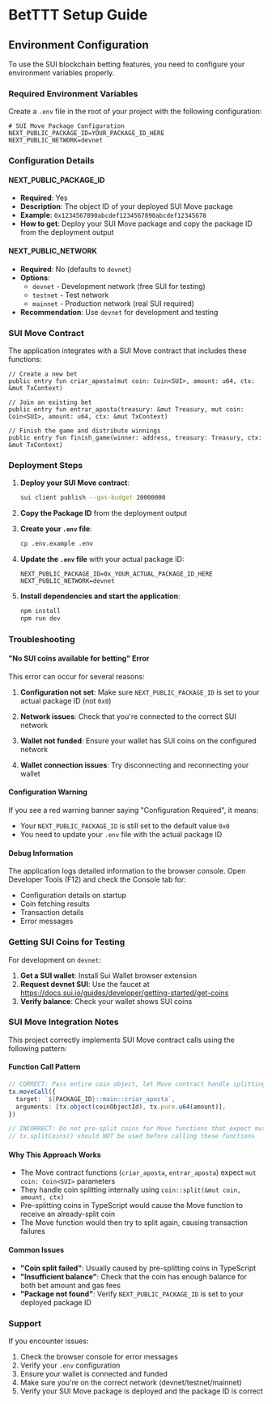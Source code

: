 # BetTTT Setup Guide

## Environment Configuration

To use the SUI blockchain betting features, you need to configure your environment variables properly.

### Required Environment Variables

Create a `.env` file in the root of your project with the following configuration:

```env
# SUI Move Package Configuration
NEXT_PUBLIC_PACKAGE_ID=YOUR_PACKAGE_ID_HERE
NEXT_PUBLIC_NETWORK=devnet
```

### Configuration Details

#### NEXT_PUBLIC_PACKAGE_ID
- **Required**: Yes
- **Description**: The object ID of your deployed SUI Move package
- **Example**: `0x1234567890abcdef1234567890abcdef12345678`
- **How to get**: Deploy your SUI Move package and copy the package ID from the deployment output

#### NEXT_PUBLIC_NETWORK
- **Required**: No (defaults to `devnet`)
- **Options**: 
  - `devnet` - Development network (free SUI for testing)
  - `testnet` - Test network
  - `mainnet` - Production network (real SUI required)
- **Recommendation**: Use `devnet` for development and testing

### SUI Move Contract

The application integrates with a SUI Move contract that includes these functions:

```move
// Create a new bet
public entry fun criar_aposta(mut coin: Coin<SUI>, amount: u64, ctx: &mut TxContext)

// Join an existing bet
public entry fun entrar_aposta(treasury: &mut Treasury, mut coin: Coin<SUI>, amount: u64, ctx: &mut TxContext)

// Finish the game and distribute winnings
public entry fun finish_game(winner: address, treasury: Treasury, ctx: &mut TxContext)
```

### Deployment Steps

1. **Deploy your SUI Move contract**:
   ```bash
   sui client publish --gas-budget 20000000
   ```

2. **Copy the Package ID** from the deployment output

3. **Create your `.env` file**:
   ```bash
   cp .env.example .env
   ```

4. **Update the `.env` file** with your actual package ID:
   ```env
   NEXT_PUBLIC_PACKAGE_ID=0x_YOUR_ACTUAL_PACKAGE_ID_HERE
   NEXT_PUBLIC_NETWORK=devnet
   ```

5. **Install dependencies and start the application**:
   ```bash
   npm install
   npm run dev
   ```

### Troubleshooting

#### "No SUI coins available for betting" Error

This error can occur for several reasons:

1. **Configuration not set**: Make sure `NEXT_PUBLIC_PACKAGE_ID` is set to your actual package ID (not `0x0`)

2. **Network issues**: Check that you're connected to the correct SUI network

3. **Wallet not funded**: Ensure your wallet has SUI coins on the configured network

4. **Wallet connection issues**: Try disconnecting and reconnecting your wallet

#### Configuration Warning

If you see a red warning banner saying "Configuration Required", it means:
- Your `NEXT_PUBLIC_PACKAGE_ID` is still set to the default value `0x0`
- You need to update your `.env` file with the actual package ID

#### Debug Information

The application logs detailed information to the browser console. Open Developer Tools (F12) and check the Console tab for:
- Configuration details on startup
- Coin fetching results
- Transaction details
- Error messages

### Getting SUI Coins for Testing

For development on `devnet`:

1. **Get a SUI wallet**: Install Sui Wallet browser extension
2. **Request devnet SUI**: Use the faucet at https://docs.sui.io/guides/developer/getting-started/get-coins
3. **Verify balance**: Check your wallet shows SUI coins

### SUI Move Integration Notes

This project correctly implements SUI Move contract calls using the following pattern:

#### Function Call Pattern
```typescript
// CORRECT: Pass entire coin object, let Move contract handle splitting
tx.moveCall({
  target: `${PACKAGE_ID}::main::criar_aposta`,
  arguments: [tx.object(coinObjectId), tx.pure.u64(amount)],
})

// INCORRECT: Do not pre-split coins for Move functions that expect mut Coin<SUI>
// tx.splitCoins() should NOT be used before calling these functions
```

#### Why This Approach Works
- The Move contract functions (`criar_aposta`, `entrar_aposta`) expect `mut coin: Coin<SUI>` parameters
- They handle coin splitting internally using `coin::split(&mut coin, amount, ctx)`
- Pre-splitting coins in TypeScript would cause the Move function to receive an already-split coin
- The Move function would then try to split again, causing transaction failures

#### Common Issues
- **"Coin split failed"**: Usually caused by pre-splitting coins in TypeScript
- **"Insufficient balance"**: Check that the coin has enough balance for both bet amount and gas fees
- **"Package not found"**: Verify `NEXT_PUBLIC_PACKAGE_ID` is set to your deployed package ID

### Support

If you encounter issues:

1. Check the browser console for error messages
2. Verify your `.env` configuration
3. Ensure your wallet is connected and funded
4. Make sure you're on the correct network (devnet/testnet/mainnet)
5. Verify your SUI Move package is deployed and the package ID is correct